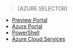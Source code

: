 > [AZURE.SELECTOR]
- [Preview Portal](load-balancer-get-started-internet-classic-pportal.md)
- [Azure Portal](load-balancer-get-started-internet-classic-portal.md)
- [PowerShell](load-balancer-get-started-internet-classic-ps.md)
- [Azure Cloud Services](load-balancer-get-started-internet-classic-cloud.md)
